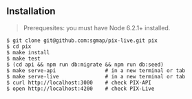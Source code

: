 ## Installation

> Prerequesites: you must have Node 6.2.1+ installed.

```
$ git clone git@github.com:sgmap/pix-live.git pix
$ cd pix
$ make install
$ make test
$ (cd api && npm run db:migrate && npm run db:seed)
$ make serve-api                # in a new terminal or tab
$ make serve-live               # in a new terminal or tab
$ curl http://localhost:3000    # check PIX-API
$ open http://localhost:4200    # check PIX-Live
```


